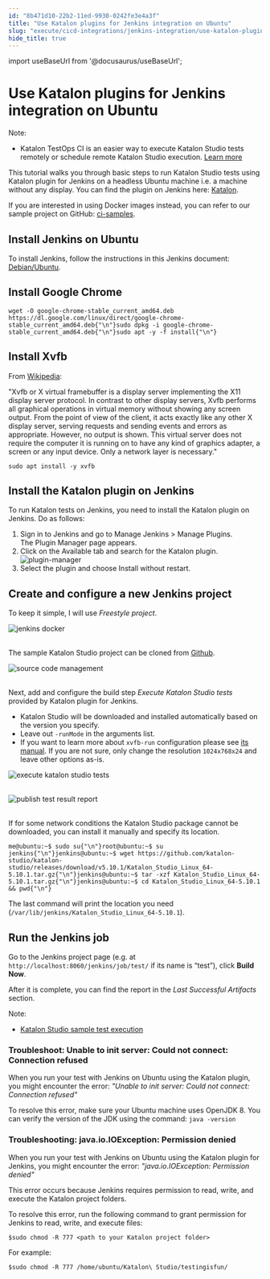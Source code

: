 ```yaml
---
id: "8b471d10-22b2-11ed-9930-0242fe3e4a3f"
title: "Use Katalon plugins for Jenkins integration on Ubuntu"
slug: "execute/cicd-integrations/jenkins-integration/use-katalon-plugins-for-jenkins-integration/use-katalon-plugins-for-jenkins-integration-on-ubuntu"
hide_title: true
---
```

import useBaseUrl from '@docusaurus/useBaseUrl';


# <a id="id" class="anchor_top_offset"/><a id="ariaid-title1" class="anchor_top_offset"/>Use Katalon plugins for Jenkins integration on Ubuntu

<div xmlns="http://www.w3.org/1999/xhtml" className="note note note_note"><span className="note__title">Note:</span> <ul className="ul"><li className="li"><p className="p">Katalon TestOps CI is an easier way to execute Katalon Studio tests remotely or schedule remote Katalon Studio execution. <a className="xref" href="/execute/schedule-test-execution/schedule-test-runs-in-testops">Learn more</a> </p></li></ul></div>
<p xmlns="http://www.w3.org/1999/xhtml" className="p">This tutorial walks you through basic steps to run Katalon Studio tests using Katalon plugin for Jenkins on a headless Ubuntu machine i.e. a machine without any display. You can find the plugin on Jenkins here: <a className="xref j-external-link" href="https://plugins.jenkins.io/katalon" target="_blank">Katalon</a>.</p> 
<p xmlns="http://www.w3.org/1999/xhtml" className="p">If you are interested in using Docker images instead, you can refer to our sample project on GitHub: <a className="xref j-external-link" href="https://github.com/katalon-studio-samples/ci-samples" target="_blank">ci-samples</a>.</p> 

## <a id="id_1" class="anchor_top_offset"/>Install Jenkins on Ubuntu

<p xmlns="http://www.w3.org/1999/xhtml" className="p">To install Jenkins, follow the instructions in this Jenkins document: <a className="xref j-external-link" href="https://jenkins.io/doc/book/installing/#debianubuntu" target="_blank">Debian/Ubuntu</a>.</p> 
    

## <a id="id_2" class="anchor_top_offset"/>Install Google Chrome

    
              
<pre xmlns="http://www.w3.org/1999/xhtml" className="pre codeblock"><code>wget -O google-chrome-stable_current_amd64.deb https://dl.google.com/linux/direct/google-chrome-stable_current_amd64.deb{"\n"}sudo dpkg -i google-chrome-stable_current_amd64.deb{"\n"}sudo apt -y -f install{"\n"}</code></pre> 
          
  
    

## <a id="id_3" class="anchor_top_offset"/>Install Xvfb

    
      
<p xmlns="http://www.w3.org/1999/xhtml" className="p">From <a className="xref j-external-link" href="https://en.wikipedia.org/wiki/Xvfb" target="_blank">Wikipedia</a>:</p> 
      
<p xmlns="http://www.w3.org/1999/xhtml" className="p">"Xvfb or X virtual framebuffer is a display server implementing   the X11 display server protocol. In contrast to other display   servers, Xvfb performs all graphical operations in virtual memory   without showing any screen output. From the point of view of the   client, it acts exactly like any other X display server, serving   requests and sending events and errors as appropriate. However, no   output is shown. This virtual server does not require the computer   it is running on to have any kind of graphics adapter, a screen or   any input device. Only a network layer is necessary."</p> 
      
<p xmlns="http://www.w3.org/1999/xhtml" className="p">   <code className="ph codeph">sudo apt install -y xvfb</code> </p> 
    
  

## <a id="task-3099" class="anchor_top_offset"/>Install the Katalon plugin on Jenkins

<section xmlns="http://www.w3.org/1999/xhtml" className="section context">To run Katalon tests on Jenkins, you need to install the Katalon plugin on Jenkins. Do as follows:</section> 
<ol xmlns="http://www.w3.org/1999/xhtml" className="ol steps"><li className="li step stepexpand"><span className="ph cmd">Sign in to Jenkins and go to <span className="ph uicontrol">Manage Jenkins</span> &gt;   <span className="ph uicontrol">Manage Plugins</span>. </span><div className="itemgroup stepresult">The <span className="ph uicontrol">Plugin Manager</span> page appears.</div></li><li className="li step stepexpand"><span className="ph cmd">Click on the <span className="ph uicontrol">Available</span> tab and search for the Katalon plugin.</span><div className="itemgroup info"><img className="image" width={850} src={useBaseUrl("/c1d37300-6af7-11ed-a602-0242cfbc79b5.png")} alt="plugin-manager" /></div></li><li className="li step stepexpand"><span className="ph cmd">Select the plugin and choose  <span className="ph uicontrol">Install without restart</span>.</span></li></ol> 

## <a id="id_5" class="anchor_top_offset"/>Create and configure a new Jenkins project

<p xmlns="http://www.w3.org/1999/xhtml" className="p">To keep it simple, I will use <em className="ph i">Freestyle project</em>.</p> 
<p xmlns="http://www.w3.org/1999/xhtml" className="p"> <img className="image" src={useBaseUrl("https://raw.githubusercontent.com/katalon-studio/docs-images/master/katalon-studio/docs/jenkins-docker/new-item.png")} alt="jenkins docker" /><br /><br /> </p> 
<p xmlns="http://www.w3.org/1999/xhtml" className="p">The sample Katalon Studio project can be cloned from <a className="xref j-external-link" href="https://github.com/katalon-studio-samples/ci-samples" target="_blank">Github</a>.</p> 
<p xmlns="http://www.w3.org/1999/xhtml" className="p"> <img className="image" src={useBaseUrl("https://github.com/katalon-studio/docs-images/raw/master/katalon-studio/docs/jenkins-plugin-ubuntu/Picture3.png")} alt="source code management" /><br /><br /> </p> 
<p xmlns="http://www.w3.org/1999/xhtml" className="p">Next, add and configure the build step <em className="ph i">Execute Katalon Studio tests</em> provided by Katalon plugin for Jenkins.</p> 
<ul xmlns="http://www.w3.org/1999/xhtml" className="ul"><li className="li">Katalon Studio will be downloaded and installed automatically based on the version you specify.</li><li className="li">Leave out <code className="ph codeph">-runMode</code> in the arguments list.</li><li className="li">If you want to learn more about <code className="ph codeph">xvfb-run</code> configuration please see <a className="xref j-external-link" href="http://manpages.ubuntu.com/manpages/xenial/man1/xvfb-run.1.html" target="_blank">its manual</a>. If you are not sure, only change the resolution <code className="ph codeph">1024x768x24</code> and leave other options as-is.</li></ul> 
<p xmlns="http://www.w3.org/1999/xhtml" className="p"> <img className="image" src={useBaseUrl("https://github.com/katalon-studio/docs-images/raw/master/katalon-studio/docs/jenkins-plugin-ubuntu/Picture4.png")} alt="execute katalon studio tests" /><br /><br /> </p> 
<p xmlns="http://www.w3.org/1999/xhtml" className="p"> <img className="image" src={useBaseUrl("https://github.com/katalon-studio/docs-images/raw/master/katalon-studio/docs/jenkins-plugin-ubuntu/Picture5.png")} alt="publish test result report" /><br /><br /> </p> 
<p xmlns="http://www.w3.org/1999/xhtml" className="p">If for some network conditions the Katalon Studio package cannot be downloaded, you can install it manually and specify its location.</p> 
<pre xmlns="http://www.w3.org/1999/xhtml" className="pre codeblock"><code>me@ubuntu:~$ sudo su{"\n"}root@ubuntu:~$ su jenkins{"\n"}jenkins@ubuntu:~$ wget https://github.com/katalon-studio/katalon-studio/releases/download/v5.10.1/Katalon_Studio_Linux_64-5.10.1.tar.gz{"\n"}jenkins@ubuntu:~$ tar -xzf Katalon_Studio_Linux_64-5.10.1.tar.gz{"\n"}jenkins@ubuntu:~$ cd Katalon_Studio_Linux_64-5.10.1 &amp;&amp; pwd{"\n"}</code></pre> 
<p xmlns="http://www.w3.org/1999/xhtml" className="p">The last command will print the location you need (<code className="ph codeph">/var/lib/jenkins/Katalon_Studio_Linux_64-5.10.1</code>).</p> 

## <a id="id_6" class="anchor_top_offset"/>Run the Jenkins job

<p xmlns="http://www.w3.org/1999/xhtml" className="p">Go to the Jenkins project page (e.g. at <code className="ph codeph">http://localhost:8060/jenkins/job/test/</code>   if its name is “test”), click <strong className="ph b">Build     Now</strong>.</p> 
<p xmlns="http://www.w3.org/1999/xhtml" className="p">After it is complete, you can find the report in the <em className="ph i">Last     Successful Artifacts</em> section.</p> 
<div xmlns="http://www.w3.org/1999/xhtml" className="note note note_note"><span className="note__title">Note:</span> 
  <ul className="ul"><li className="li"><p className="p"><a className="xref j-external-link" href="https://www.youtube.com/watch?v=AQKjz3txrZ4" target="_blank">Katalon
          Studio sample test execution</a>
      </p></li></ul>
</div>

### <a id="troubleshooting-1428" class="anchor_top_offset"/>Troubleshoot: Unable to init server: Could not connect: Connection refused

<section xmlns="http://www.w3.org/1999/xhtml" className="section condition"><p className="p">When you run your test with Jenkins on Ubuntu using the Katalon plugin, you might encounter the error: <em className="ph i">"Unable to init server: Could not connect: Connection refused"</em></p></section> 
<div xmlns="http://www.w3.org/1999/xhtml" className="bodydiv troubleSolution"><section className="section remedy"><div className="li step p"><span className="ph cmd">To resolve this error, make sure  your Ubuntu machine uses OpenJDK 8. You can verify the version of the JDK  using the command: <code className="ph codeph">java -version</code></span></div></section></div>

### <a id="troubleshooting-9307" class="anchor_top_offset"/>Troubleshooting: java.io.IOException: Permission denied

<section xmlns="http://www.w3.org/1999/xhtml" className="section condition"><p className="p">When you run your test with Jenkins on Ubuntu using the Katalon plugin for Jenkins, you might encounter the error: <em className="ph i">"java.io.IOException: Permission denied"</em></p></section> 
<div xmlns="http://www.w3.org/1999/xhtml" className="bodydiv troubleSolution"><section className="section cause"><p className="p">This error occurs because Jenkins requires  permission to read, write, and execute the Katalon project folders. </p></section><section className="section remedy"><div className="li step p"><span className="ph cmd">To resolve this error, run the following command to grant   permission for Jenkins to read, write, and execute files:</span><div className="itemgroup info"><pre className="pre codeblock"><code>$sudo chmod -R 777 &lt;path to your Katalon project folder&gt;</code></pre><div className="p">For example: <pre className="pre codeblock"><code>$sudo chmod -R 777 /home/ubuntu/Katalon\ Studio/testingisfun/</code></pre></div></div></div></section></div>
